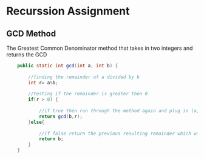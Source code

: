 # Recurssion Assignment

## GCD Method
The Greatest Common Denominator method that takes in two integers and returns the GCD
```Java
	public static int gcd(int a, int b) {
		
		//finding the remainder of a divided by b
		int r= a%b;
		
		//testing if the remainder is greater then 0
		if(r > 0) {
			
			//if true then run through the method again and plug in (a,b) to be (b,r)
			return gcd(b,r);
		}else{
			
			//if false return the previous resulting remainder which will be the GCD
			return b;
		}
	}
```
